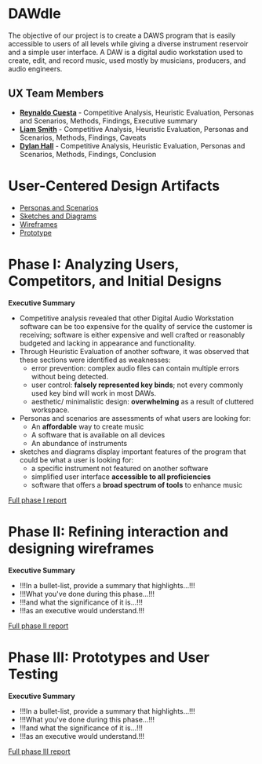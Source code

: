 <!--!!! NOTE: Delete all parts of this file surrounded by three exclamation marks (including the exclamation marks themselves) and replace them with the appropriate content -- they are only instructions and shouldn't be in your report!!!-->
# DAWdle

The objective of our project is to create a DAWS program that is easily accessible to users of all levels while giving a diverse instrument reservoir and a simple user interface. A DAW is a digital audio workstation used to create, edit, and record music, used mostly by musicians, producers, and audio engineers. 

## UX Team Members

* **[Reynaldo Cuesta](https://github.com/ChicoState/ux-personal-portfolio-rccuesta)** - Competitive Analysis, Heuristic Evaluation, Personas and Scenarios, Methods, Findings, Executive summary
* **[Liam Smith](https://github.com/ChicoState/ux-personal-portfolio-gr8mustachio)** - Competitive Analysis, Heuristic Evaluation, Personas and Scenarios, Methods, Findings, Caveats
* **[Dylan Hall](https://github.com/ChicoState/ux-personal-portfolio-zynkz)** - Competitive Analysis, Heuristic Evaluation, Personas and Scenarios, Methods, Findings, Conclusion

# User-Centered Design Artifacts

* [Personas and Scenarios](personas/)
* [Sketches and Diagrams](sketches/)
* [Wireframes](wireframes/)
* [Prototype](#)

# Phase I: Analyzing Users, Competitors, and Initial Designs

**Executive Summary**

* Competitive analysis revealed that other Digital Audio Workstation software can be too expensive for the quality of service the customer is receiving; software is either expensive and well crafted or reasonably budgeted and lacking in appearance and functionality.
* Through Heuristic Evaluation of another software, it was observed that these sections were identified as weaknesses:
  * error prevention: complex audio files can contain multiple errors without being detected.
  * user control: **falsely represented key binds**; not every commonly used key bind will work in most DAWs.
  * aesthetic/ minimalistic design: **overwhelming** as a result of cluttered workspace.
* Personas and scenarios are assessments of what users are looking for:
  * An **affordable** way to create music
  * A software that is available on all devices
  * An abundance of instruments
* sketches and diagrams display important features of the program that could be what a user is looking for:
   * a specific instrument not featured on another software
   * simplified user interface **accessible to all proficiencies**
   * software that offers a **broad spectrum of tools** to enhance music
 
[Full phase I report](phaseI/)

# Phase II: Refining interaction and designing wireframes

**Executive Summary**

* !!!In a bullet-list, provide a summary that highlights...!!!
* !!!What you've done during this phase...!!!
* !!!and what the significance of it is...!!!
* !!!as an executive would understand.!!!

[Full phase II report](phaseII/)

# Phase III: Prototypes and User Testing

**Executive Summary**

* !!!In a bullet-list, provide a summary that highlights...!!!
* !!!What you've done during this phase...!!!
* !!!and what the significance of it is...!!!
* !!!as an executive would understand.!!!

[Full phase III report](phaseIII/)
